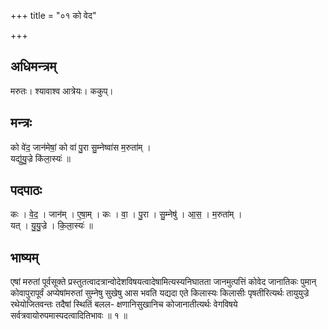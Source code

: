 +++
title = "०१ को वेद"

+++
## अधिमन्त्रम्
मरुतः। श्यावाश्व आत्रेयः। ककुप्।

## मन्त्रः
को वे॑द॒ जान॑मेषां॒ को वा॑ पु॒रा सु॒म्नेष्वा॑स म॒रुता॑म् ।  
यद्यु॑यु॒ज्रे कि॑ला॒स्यः॑ ॥

## पदपाठः
कः । वे॒द॒ । जान॑म् । ए॒षा॒म् । कः । वा॒ । पु॒रा । सु॒म्नेषु॑ । आ॒स॒ । म॒रुता॑म् ।  
यत् । यु॒यु॒ज्रे । कि॒ला॒स्यः॑ ॥

## भाष्यम्
एषां मरुतां पूर्वसूक्ते प्रस्तुतत्वादत्रान्वोदेशविषयत्वादेषामित्यस्यनिघातता जानमुत्पत्तिं कोवेद जानातिकः पुमान् कोवापुरापूर्वं अप्येषांमरुतां सुम्नेषु सुखेषु आस भवति यद्यदा एते किलास्यः किलासीः पृषतीरित्यर्थः तायुयुज्रे रथेयोजितवन्तः तदैषां स्थितिं बलल- क्षणानिसुखानिच कोजानातीत्यर्थः वेगविषये सर्वत्रवायोरुपमास्पदत्वादितिभावः ॥ १ ॥